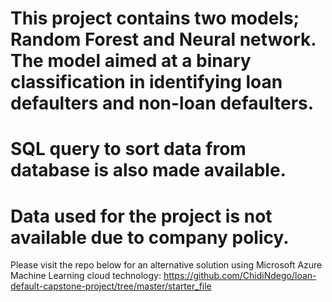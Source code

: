 # This project contains two models; Random Forest and Neural network. The model aimed at a binary classification in identifying loan defaulters and non-loan defaulters. 
# SQL query to sort data from database is also made available.
# Data used for the project is not available due to company policy.

Please visit the repo below for an alternative solution using Microsoft Azure Machine Learning cloud technology:
https://github.com/ChidiNdego/loan-default-capstone-project/tree/master/starter_file
